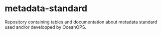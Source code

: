 # metadata-standard
Repository containing tables and documentation about metadata standard used and/or developped by OceanOPS.
